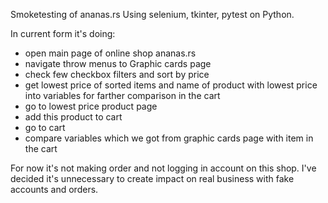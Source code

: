 Smoketesting of ananas.rs 
Using selenium, tkinter, pytest on Python.

In current form it's doing:
- open main page of online shop ananas.rs
- navigate throw menus to Graphic cards page
- check few checkbox filters and sort by price
- get lowest price of sorted items and name of product with lowest price into variables for farther comparison in the cart
- go to lowest price product page
- add this product to cart
- go to cart
- compare variables which we got from graphic cards page with item in the cart

For now it's not making order and not logging in account on this shop. I've decided it's unnecessary to create impact on real business with fake accounts and orders.

